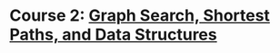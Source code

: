 # Course 2: [Graph Search, Shortest Paths, and Data Structures](https://www.coursera.org/learn/algorithms-graphs-data-structures)
